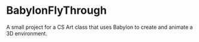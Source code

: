 # BabylonFlyThrough

A small project for a CS Art class that uses Babylon to create and animate a 3D environment.
